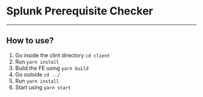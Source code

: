 # Splunk Prerequisite Checker
---

## How to use?

1. Go inside the clint directory `cd client`
2. Run `yarn install`
3. Build the FE using `yarn build`
4. Go outside `cd ../`
5. Run `yarn install`
6. Start using `yarn start`

